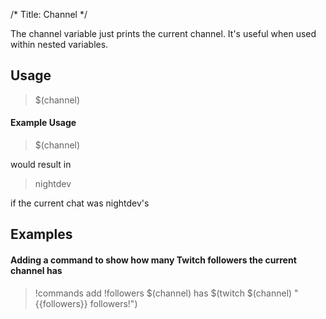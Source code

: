 /*
Title: Channel
*/

The channel variable just prints the current channel. It's useful when used within nested variables.

## Usage

> $(channel)

#### Example Usage

> $(channel)

would result in

> nightdev

if the current chat was nightdev's

## Examples

#### Adding a command to show how many Twitch followers the current channel has

> !commands add !followers $(channel) has $(twitch $(channel) "{{followers}} followers!")